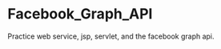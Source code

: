 Facebook_Graph_API
==================

Practice web service, jsp, servlet, and the facebook graph api.